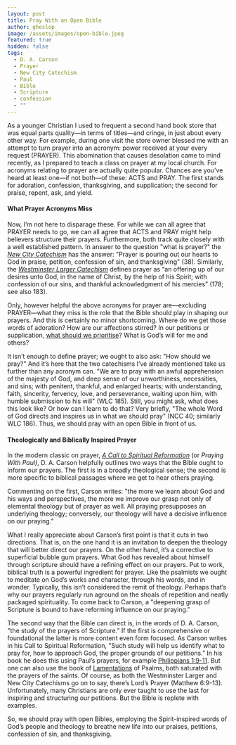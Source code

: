 ```yaml
---
layout: post
title: Pray With an Open Bible
author: gheslop
image: /assets/images/open-bible.jpeg
featured: true
hidden: false
tags:
  - D. A. Carson
  - Prayer
  - New City Catechism
  - Paul
  - Bible
  - Scripture
  - confession
  - ""
---
```

As a younger Christian I used to frequent a second hand book store that was equal parts quality—in terms of titles—and cringe, in just about every other way. For example, during one visit the store owner blessed me with an attempt to turn prayer into an acronym: power received at your every request (PRAYER). This abomination that causes desolation came to mind recently, as I prepared to teach a class on prayer at my local church. For acronyms relating to prayer are actually quite popular. Chances are you’ve heard at least one—if not both—of these: ACTS and PRAY. The first stands for adoration, confession, thanksgiving, and supplication; the second for praise, repent, ask, and yield.

#### What Prayer Acronyms Miss

Now, I’m not here to disparage these. For while we can all agree that PRAYER needs to go, we can all agree that ACTS and PRAY might help believers structure their prayers. Furthermore, both track quite closely with a well established pattern. In answer to the question "what is prayer?" the *[New City Catechism](https://newcitycatechism.com/new-city-catechism/#38)* has the answer: "Prayer is pouring out our hearts to God in praise, petition, confession of sin, and thanksgiving" (38). Similarly, the *[Westminster Larger Catechism](https://thewestminsterstandard.org/westminster-larger-catechism/#176)* defines prayer as “an offering up of our desires unto God, in the name of Christ, by the help of his Spirit; with confession of our sins, and thankful acknowledgment of his mercies” (178; see also 183).

Only, however helpful the above acronyms for prayer are—excluding PRAYER—what they miss is the role that the Bible should play in shaping our prayers. And this is certainly no minor shortcoming. Where do we get those words of adoration? How are our affections stirred? In our petitions or supplication, [what should we prioritise](https://rekindle.co.za/content/what-easter-teaches-us-about-prayer/)? What is God’s will for me and others?

It isn’t enough to define prayer; we ought to also ask: "How should we pray?" And it’s here that the two catechisms I’ve already mentioned take us further than any acronym can. "We are to pray with an awful apprehension of the majesty of God, and deep sense of our unworthiness, necessities, and sins; with penitent, thankful, and enlarged hearts; with understanding, faith, sincerity, fervency, love, and perseverance, waiting upon him, with humble submission to his will" (WLC 185). Still, you might ask, what does this look like? Or how can I learn to do that? Very briefly, "The whole Word of God directs and inspires us in what we should pray" (NCC 40; similarly WLC 186). Thus, we should pray with an open Bible in front of us.

#### Theologically and Biblically Inspired Prayer

In the modern classic on prayer, *[A Call to Spiritual Reformation](https://www.thegospelcoalition.org/themelios/review/a-call-to-spiritual-reformation-priorities-from-paul-and-his-prayers/)* (or *Praying With Paul)*, D. A. Carson helpfully outlines two ways that the Bible ought to inform our prayers. The first is in a broadly theological sense; the second is more specific to biblical passages where we get to hear others praying.

Commenting on the first, Carson writes: "the more we learn about God and his ways and perspectives, the more we improve our grasp not only of elemental theology but of prayer as well. All praying presupposes an underlying theology; conversely, our theology will have a decisive influence on our praying."

What I really appreciate about Carson’s first point is that it cuts in two directions. That is, on the one hand it is an invitation to deepen the theology that will better direct our prayers. On the other hand, it’s a corrective to superficial bubble gum prayers. What God has revealed about himself through scripture should have a refining effect on our prayers. Put to work, biblical truth is a powerful ingredient for prayer. Like the psalmists we ought to meditate on God’s works and character, through his words, and in wonder. Typically, this isn’t considered the remit of theology. Perhaps that’s why our prayers regularly run aground on the shoals of repetition and neatly packaged spirituality. To come back to Carson, a "deepening grasp of Scripture is bound to have reforming influence on our praying."

The second way that the Bible can direct is, in the words of D. A. Carson, "the study of the prayers of Scripture.” If the first is comprehensive or foundational the latter is more content even form focused. As Carson writes in his Call to Spiritual Reformation, "Such study will help us identify what to pray for, how to approach God, the proper grounds of our petitions.” In his book he does this using Paul’s prayers, for example [Philippians 1:9-11](https://rekindle.co.za/content/2020-06-09-philippians-1-9-11-devotional). But one can also use the book of [Lamentations](https://rekindle.co.za/content/2021-07-07-prayer-belgic-confession-pandemic) of Psalms, both saturated with the prayers of the saints. Of course, as both the Westminster Larger and New City Catechisms go on to say, there’s Lord’s Prayer (Matthew 6:9-13). Unfortunately, many Christians are only ever taught to use the last for inspiring and structuring our petitions. But the Bible is replete with examples.

So, we should pray with open Bibles, employing the Spirit-inspired words of God’s people and theology to breathe new life into our praises, petitions, confession of sin, and thanksgiving.